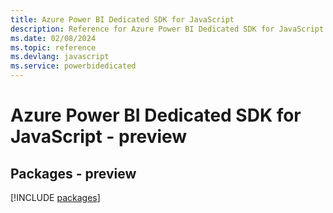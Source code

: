 ```yaml
---
title: Azure Power BI Dedicated SDK for JavaScript
description: Reference for Azure Power BI Dedicated SDK for JavaScript
ms.date: 02/08/2024
ms.topic: reference
ms.devlang: javascript
ms.service: powerbidedicated
---
```

# Azure Power BI Dedicated SDK for JavaScript - preview
## Packages - preview
[!INCLUDE [packages](power-bi-dedicated-index.md)]